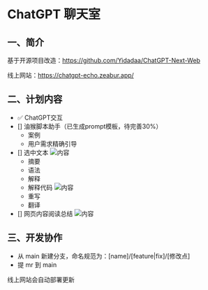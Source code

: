 # ChatGPT 聊天室

## 一、简介

基于开源项目改造：<https://github.com/Yidadaa/ChatGPT-Next-Web>

线上网站：<https://chatgpt-echo.zeabur.app/>

## 二、计划内容

- ✅ ChatGPT交互
- [] 油猴脚本助手（已生成prompt模板，待完善30%）
  - 案例
  - 用户需求精确引导
- [] 选中文本
  ![内容](./assets/pop.png)
  - 摘要
  - 语法
  - 解释
  - 解释代码
  ![内容](./assets/explain.png)
  - 重写
  - 翻译
- [] 网页内容阅读总结
  ![内容](./assets/read.png)

## 三、开发协作

- 从 main 新建分支，命名规范为：[name]/[feature|fix]/[修改点]
- 提 mr 到 main

线上网站会自动部署更新

